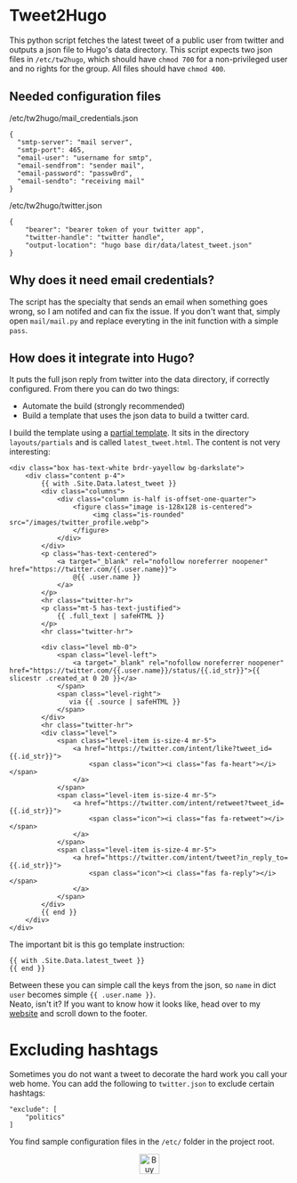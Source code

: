 # Tweet2Hugo

This python script fetches the latest tweet of a public user from twitter and outputs a json file to Hugo's data
directory. This script expects two json files in `/etc/tw2hugo`, which should have `chmod 700` for a non-privileged 
user and no rights for the group. All files should have `chmod 400`.

## Needed configuration files

/etc/tw2hugo/mail_credentials.json
```
{
  "smtp-server": "mail server",
  "smtp-port": 465,
  "email-user": "username for smtp",
  "email-sendfrom": "sender mail",
  "email-password": "passw0rd",
  "email-sendto": "receiving mail"
}
```

/etc/tw2hugo/twitter.json
```
{
    "bearer": "bearer token of your twitter app",
    "twitter-handle": "twitter handle",
    "output-location": "hugo base dir/data/latest_tweet.json"
}
```

## Why does it need email credentials?

The script has the specialty that sends an email when something goes wrong, so I am notifed and can fix the issue.
If you don't want that, simply open `mail/mail.py` and replace everyting in the init function with a simple `pass`.

## How does it integrate into Hugo?

It puts the full json reply from twitter into the data directory, if correctly configured. From there you can do two
things:

* Automate the build (strongly recommended)
* Build a template that uses the json data to build a twitter card.

I build the template using a [partial template](https://gohugo.io/templates/partials/#readout). It sits in the directory
`layouts/partials` and is called `latest_tweet.html`. The content is not very interesting:

```
<div class="box has-text-white brdr-yayellow bg-darkslate">
    <div class="content p-4">
        {{ with .Site.Data.latest_tweet }}
        <div class="columns">
            <div class="column is-half is-offset-one-quarter">
                <figure class="image is-128x128 is-centered">
                     <img class="is-rounded" src="/images/twitter_profile.webp">
                </figure>
            </div>
        </div>
        <p class="has-text-centered">
            <a target="_blank" rel="nofollow noreferrer noopener" href="https://twitter.com/{{.user.name}}">
                @{{ .user.name }}
            </a>
        </p>
        <hr class="twitter-hr">
        <p class="mt-5 has-text-justified">
            {{ .full_text | safeHTML }}
        </p>
        <hr class="twitter-hr">

        <div class="level mb-0">
            <span class="level-left">
                <a target="_blank" rel="nofollow noreferrer noopener" href="https://twitter.com/{{.user.name}}/status/{{.id_str}}">{{ slicestr .created_at 0 20 }}</a>
            </span>
            <span class="level-right">
               via {{ .source | safeHTML }}
            </span>
        </div>
        <hr class="twitter-hr">
        <div class="level">
            <span class="level-item is-size-4 mr-5">
                <a href="https://twitter.com/intent/like?tweet_id={{.id_str}}">
                    <span class="icon"><i class="fas fa-heart"></i></span>
                </a>
            </span>
            <span class="level-item is-size-4 mr-5">
                <a href="https://twitter.com/intent/retweet?tweet_id={{.id_str}}">
                    <span class="icon"><i class="fas fa-retweet"></i></span>
                </a>
            </span>
            <span class="level-item is-size-4 mr-5">
                <a href="https://twitter.com/intent/tweet?in_reply_to={{.id_str}}">
                    <span class="icon"><i class="fas fa-reply"></i></span>
                </a>
            </span>
        </div>
        {{ end }}
    </div>
</div>
```

The important bit is this go template instruction:

```
{{ with .Site.Data.latest_tweet }}
{{ end }}
```

Between these you can simple call the keys from the json, so `name` in dict `user` becomes simple `{{ .user.name }}`.    
Neato, isn't it? If you want to know how it looks like, head over to my [website](https://tuxstash.de/) and scroll down
to the footer.

# Excluding hashtags

Sometimes you do not want a tweet to decorate the hard work you call your web home. You can add the following to `twitter.json`
to exclude certain hashtags:

```
"exclude": [
    "politics"
]
```

You find sample configuration files in the `/etc/` folder in the project root.

<!--suppress HtmlDeprecatedAttribute -->
<p align="center">
<a href='https://ko-fi.com/L3L31HXRQ' target='_blank'><img height='36' style='border:0;height:36px;' src='https://cdn.ko-fi.com/cdn/kofi2.png?v=2' border='0' alt='Buy Me a Coffee at ko-fi.com' /></a>
</p>
